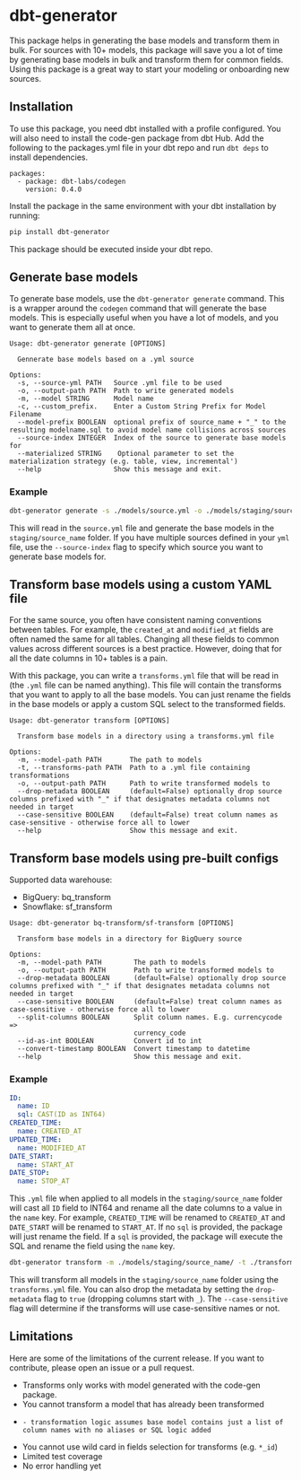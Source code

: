 # dbt-generator

This package helps in generating the base models and transform them in bulk. For sources with 10+ models, this package will save you a lot of time by generating base models in bulk and transform them for common fields. Using this package is a great way to start your modeling or onboarding new sources.

## Installation

To use this package, you need dbt installed with a profile configured. You will also need to install the code-gen package from dbt Hub. Add the following to the packages.yml file in your dbt repo and run `dbt deps` to install dependencies.

```
packages:
  - package: dbt-labs/codegen
    version: 0.4.0
```

Install the package in the same environment with your dbt installation by running: 

```bash
pip install dbt-generator
```

This package should be executed inside your dbt repo.

## Generate base models

To generate base models, use the `dbt-generator generate` command. This is a wrapper around the `codegen` command that will generate the base models. This is especially useful when you have a lot of models, and you want to generate them all at once. 

```
Usage: dbt-generator generate [OPTIONS]

  Gennerate base models based on a .yml source

Options:
  -s, --source-yml PATH   Source .yml file to be used
  -o, --output-path PATH  Path to write generated models
  -m, --model STRING      Model name
  -c, --custom_prefix.    Enter a Custom String Prefix for Model Filename
  --model-prefix BOOLEAN  optional prefix of source_name + "_" to the resulting modelname.sql to avoid model name collisions across sources 
  --source-index INTEGER  Index of the source to generate base models for
  --materialized STRING    Optional parameter to set the materialization strategy (e.g. table, view, incremental')
  --help                  Show this message and exit.
```

### Example

```bash
dbt-generator generate -s ./models/source.yml -o ./models/staging/source_name/
```

This will read in the `source.yml` file and generate the base models in the `staging/source_name` folder. If you have multiple sources defined in your `yml` file, use the `--source-index` flag to specify which source you want to generate base models for.

## Transform base models using a custom YAML file

For the same source, you often have consistent naming conventions between tables. For example, the `created_at` and `modified_at` fields are often named the same for all tables. Changing all these fields to common values across different sources is a best practice. However, doing that for all the date columns in 10+ tables is a pain.

With this package, you can write a `transforms.yml` file that will be read in (the `.yml` file can be named anything). This file will contain the transforms that you want to apply to all the base models. You can just rename the fields in the base models or apply a custom SQL select to the transformed fields. 

```
Usage: dbt-generator transform [OPTIONS]

  Transform base models in a directory using a transforms.yml file

Options:
  -m, --model-path PATH       The path to models
  -t, --transforms-path PATH  Path to a .yml file containing transformations
  -o, --output-path PATH      Path to write transformed models to
  --drop-metadata BOOLEAN     (default=False) optionally drop source columns prefixed with "_" if that designates metadata columns not needed in target
  --case-sensitive BOOLEAN    (default=False) treat column names as case-sensitive - otherwise force all to lower
  --help                      Show this message and exit.
```

## Transform base models using pre-built configs 
Supported data warehouse: 
* BigQuery: bq_transform 
* Snowflake: sf_transform

```
Usage: dbt-generator bq-transform/sf-transform [OPTIONS]

  Transform base models in a directory for BigQuery source

Options:
  -m, --model-path PATH        The path to models
  -o, --output-path PATH       Path to write transformed models to
  --drop-metadata BOOLEAN      (default=False) optionally drop source columns prefixed with "_" if that designates metadata columns not needed in target
  --case-sensitive BOOLEAN     (default=False) treat column names as case-sensitive - otherwise force all to lower
  --split-columns BOOLEAN      Split column names. E.g. currencycode =>
                               currency_code
  --id-as-int BOOLEAN          Convert id to int
  --convert-timestamp BOOLEAN  Convert timestamp to datetime
  --help                       Show this message and exit.
```

### Example

```yaml
ID:
  name: ID
  sql: CAST(ID as INT64)
CREATED_TIME:
  name: CREATED_AT
UPDATED_TIME:
  name: MODIFIED_AT
DATE_START:
  name: START_AT
DATE_STOP:
  name: STOP_AT
```

This `.yml` file when applied to all models in the `staging/source_name` folder will cast all `ID` field to INT64 and rename all the date columns to a value in the `name` key. For example, `CREATED_TIME` will be renamed to `CREATED_AT` and `DATE_START` will be renamed to `START_AT`. If no `sql` is provided, the package will just rename the field. If a `sql` is provided, the package will execute the SQL and rename the field using the `name` key.

```bash
dbt-generator transform -m ./models/staging/source_name/ -t ./transforms.yml
```

This will transform all models in the `staging/source_name` folder using the `transforms.yml` file. You can also drop the metadata by setting the `drop-metadata` flag to `true` (dropping columns start with `_`). The `--case-sensitive` flag will determine if the transforms will use case-sensitive names or not.

## Limitations

Here are some of the limitations of the current release. If you want to contribute, please open an issue or a pull request.

* Transforms only works with model generated with the code-gen package. 
* You cannot transform a model that has already been transformed
*     - transformation logic assumes base model contains just a list of column names with no aliases or SQL logic added
* You cannot use wild card in fields selection for transforms (e.g. `*_id`)
* Limited test coverage
* No error handling yet
